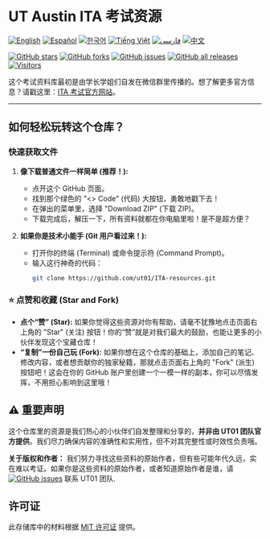# UT Austin ITA 考试资源

[![English](https://img.shields.io/badge/lang-English-blue.svg)](./translations/README.en.md)
[![Español](https://img.shields.io/badge/lang-Español-red.svg)](./translations/README.es.md)
[![한국어](https://img.shields.io/badge/lang-한국어-green.svg)](./translations/README.ko.md)
[![Tiếng Việt](https://img.shields.io/badge/lang-Tiếng_Việt-orange.svg)](./translations/README.vi.md)
[![فارسی](https://img.shields.io/badge/lang-فارسی-purple.svg)](./translations/README.fa.md)
[![中文](https://img.shields.io/badge/lang-中文-brown.svg)](README.md)

[![GitHub stars](https://img.shields.io/github/stars/ut01/ITA-resources)](https://github.com/ut01/ITA-resources)
[![GitHub forks](https://img.shields.io/github/forks/ut01/ITA-resources)](https://github.com/ut01/ITA-resources/fork)
[![GitHub issues](https://img.shields.io/github/issues/ut01/ITA-resources)](https://github.com/ut01/ITA-resources/issues)
[![GitHub all releases](https://img.shields.io/github/downloads/ut01/ITA-resources/total)](https://github.com/ut01/ITA-resources/releases)
[![Visitors](https://visitor-badge.laobi.icu/badge?page_id=ut01.ITA-resources)](https://visitor-badge.laobi.icu/)

这个考试资料库最初是由学长学姐们自发在微信群里传播的。想了解更多官方信息？请戳这里：[ITA 考试官方网站](https://global.utexas.edu/english-language-center/resources/international-teaching-assistants)。

---

## 如何轻松玩转这个仓库？

### 快速获取文件

1.  **像下载普通文件一样简单 (推荐！):**
    *   点开这个 GitHub 页面。
    *   找到那个绿色的 "<> Code" (代码) 大按钮，勇敢地戳下去！
    *   在弹出的菜单里，选择 "Download ZIP" (下载 ZIP)。
    *   下载完成后，解压一下，所有资料就都在你电脑里啦！是不是超方便？

2.  **如果你是技术小能手 (Git 用户看过来！):**
    *   打开你的终端 (Terminal) 或命令提示符 (Command Prompt)。
    *   输入这行神奇的代码：
        ```bash
        git clone https://github.com/ut01/ITA-resources.git
        ```

### ⭐ 点赞和收藏 (Star and Fork)

*   **点个“赞” (Star):** 如果你觉得这些资源对你有帮助，请毫不犹豫地点击页面右上角的 "Star" (关注) 按钮！你的“赞”就是对我们最大的鼓励，也能让更多的小伙伴发现这个宝藏仓库！
*   **“复制”一份自己玩 (Fork):** 如果你想在这个仓库的基础上，添加自己的笔记、修改内容，或者想贡献你的独家秘籍，那就点击页面右上角的 "Fork" (派生) 按钮吧！这会在你的 GitHub 账户里创建一个一模一样的副本，你可以尽情发挥，不用担心影响到这里哦！

## ⚠️ 重要声明

这个仓库里的资源是我们热心的小伙伴们自发整理和分享的，**并非由 UT01 团队官方提供**。我们尽力确保内容的准确性和实用性，但不对其完整性或时效性负责哦。

**关于版权和作者：** 我们努力寻找这些资料的原始作者，但有些可能年代久远，实在难以考证。如果你是这些资料的原始作者，或者知道原始作者是谁，请[![GitHub issues](https://img.shields.io/github/issues/ut01/ITA-resources)](https://github.com/ut01/ITA-resources/issues) 联系 UT01 团队.

## 许可证

此存储库中的材料根据 [MIT 许可证](LICENSE) 提供。
